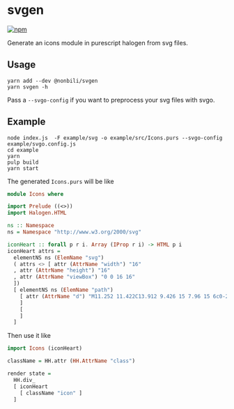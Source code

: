 # svgen

[![npm](https://img.shields.io/npm/v/@nonbili/svgen.svg)](https://www.npmjs.com/package/@nonbili/svgen)

Generate an icons module in purescript halogen from svg files.

## Usage

```
yarn add --dev @nonbili/svgen
yarn svgen -h
```

Pass a `--svgo-config` if you want to preprocess your svg files with svgo.

## Example

```
node index.js  -F example/svg -o example/src/Icons.purs --svgo-config example/svgo.config.js
cd example
yarn
pulp build
yarn start
```

The generated `Icons.purs` will be like

```purescript
module Icons where

import Prelude ((<>))
import Halogen.HTML

ns :: Namespace
ns = Namespace "http://www.w3.org/2000/svg"

iconHeart :: forall p r i. Array (IProp r i) -> HTML p i
iconHeart attrs =
  elementNS ns (ElemName "svg")
  ( attrs <> [ attr (AttrName "width") "16"
  , attr (AttrName "height") "16"
  , attr (AttrName "viewBox") "0 0 16 16"
  ])
  [ elementNS ns (ElemName "path")
    [ attr (AttrName "d") "M11.252 11.422C13.912 9.426 15 7.96 15 6c0-2.283-1.18-4-3.5-4a1.63 1.63 0 0 0-.569.136c-.347.14-.743.373-1.155.673a10.275 10.275 0 0 0-1.069.898L8 4.414l-.707-.707a10.275 10.275 0 0 0-1.069-.898c-.412-.3-.808-.533-1.155-.673A1.623 1.623 0 0 0 4.5 2C2.18 2 1 3.717 1 6c0 1.959 1.087 3.426 3.748 5.422.436.327 2.206 1.582 3.252 2.339 1.046-.757 2.816-2.012 3.252-2.339zM8 3s2-2 3.5-2C15 1 16 4 16 6c0 4-4 6-8 9-4-3-8-5-8-9 0-2 1-5 4.5-5C6 1 8 3 8 3z"
    ]
    [
    ]
  ]
```

Then use it like

```purescript
import Icons (iconHeart)

className = HH.attr (HH.AttrName "class")

render state =
  HH.div_
  [ iconHeart
    [ className "icon" ]
  ]
```
